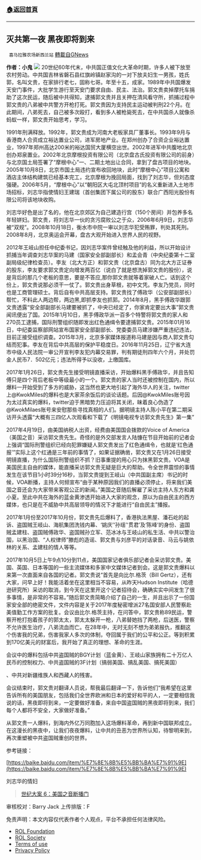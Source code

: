 ###  [:house:返回首頁](https://github.com/ourhimalayas/txt)
---


## 灭共第一夜 黑夜即将到来
` 喜马拉雅农场新西兰站` [轉載自GNews](https://gnews.org/zh-hans/1870898/)

**作者：小鬼**
![](https://assets.gnews.org/wp-content/uploads/2022/01/封面-19.jpeg)
20世纪60年代末，中共国正值文化大革命时期，许多人被下放至农村劳动。中共国吉林省磐石县红旗岭镇赵家沟的一对下放夫妇生一男孩，姓氏郭，名叫文贵，在家排行老七，固称七哥。年至十五，成家。1989年中共国爆发天安门事件，大批学生游行至天安门要求自由、民主、法治。郭文贵卖掉摩托车捐助了这次民运，随后被中共得知，逮捕郭文贵并且关押在清风看守所，抓捕过程中郭文贵的八弟被中共警方开枪打死。郭文贵因为支持民主运动被判刑22个月。在此期间，八弟死去，自己被多次殴打，看到多人被枪毙死去，在中共国杀人就像杀蚂蚁一样，郭文贵开始思考，学习。

1991年刑满释放。1992年，郭文贵成为河南大老板家具厂董事长。1993年9月与香港商人合资成立裕达置业公司，进军房地产业。在郑州创办了合资企业裕达置业，1997年郑州高达200米的裕达国贸大厦横空出世。2002年进军中共腹地北京创办郑泉置业。2002年北京摩根投资有限公司（北京盘古氏投资有限公司的前身）与北京国土局签署了“摩根中心”一、二期土地出让合同，拿到了盘古项目的地块。2005年10月8日，北京市国土局违约宣布收回地块，此时“摩根中心”项目公寓和酒店主体结构建筑已经基本完工，北京摩根为挽回局面，找到了刘志华，但刘态度强硬。2006年5月，“摩根中心”以“朝阳区大屯北顶村项目”的名义重新进入土地市场招标，刘志华指使情妇王建瑞（首创集团下属公司的股东）联合广西阳光股份有限公司将该地块收购。

刘志华好色是出了名的，他在北京郊区为自己建造行宫（150个房间）并包养多名年轻姘妇。郭文贵，将刘志华一伙的贪污腐败公之于众，2006年6月9日，刘志华被“双规”。2008年10月18日，衡水市中院一审以刘志华犯受贿罪，判处其死刑。2008年8月，北京奥运会开幕，盘古大观开始进入世界人民的视野。

2012年王岐山担任中纪委书记，因刘志华案件曾经触及他的利益，所以开始设计抓捕当年调查刘志华案的马建（国家安全部副部长）和孟会青（中央纪委第十二室副局级纪律检查员）。李友（北大方正）和郭文贵（北京盘古）同为北大方正证券的股东，李友要求郭文贵定向增发两百亿（说白了就是想洗掉郭文贵的股份），说是背后的那几个老板的意思，要是不答应,那你郭文贵就等着家破人亡。话到这个份上，郭文贵说那必须干一仗了。郭文贵出身草根，初中文凭。李友乃党员，同时也是工商管理硕士。背后自有中共高层支持。郭文贵找了傅政华（公安部副部长）帮忙，不料此人两边帮，两边黑,即抓李友也抓郭。2014年8月，黑手傅政华跟郭文贵透露“安全部副部长马建要被抓了，中央已经定了，你家肯定要出大事”郭文贵闻讯便出了国。2015年1月10日，黑手傅政华派一百多个特警将郭文贵的家人和270员工逮捕，国际刑警组织随即发出红色通缉令要逮捕郭文贵。2015年01月16日，中纪委监察部网站宣布国家安全部副部长、党委委员马建涉嫌严重违纪违法，目前正接受组织调查。2015年3月，北京多家媒体报道称马建是因与商人郭文贵勾结而犯事。李友在背后中共高层的保护平稳度日。2016年11月25日，辽宁省大连市中级人民法院一审公开宣判李友犯内幕交易罪，判有期徒刑四年六个月，并处罚金人民币7．502亿元；违法所得予以没收，上缴国库。

2017年1月26日，郭文贵先生接受明镜直播采访，开始爆料黑手傅政华，并且告知傅只是四个背后老板中等级最小的一个。郭文贵的家人当时还被控制在国内，所以爆料一开始受到了多方的威胁，这当然也更大地引起了海外华人的关注，twitter上@KwokMiles的爆料也是大家茶余饭后的谈论话题。后因@KwokMiles账号因为太过真实的爆料，twitter迫于黑暗势力压迫将其关闭，昧着良心伪造了@KwokMilaes账号来安慰那些寻找真相的人们。据明镜主持人陈小平在第二期采访开头透露“大概有三四亿人次观看和下载了《明镜电视专访郭文贵先生》第一集”

2017年4月19日，由美国纳税人出资，经费由美国国会拨款的Voice of America（美国之音）采访郭文贵先生。奇怪的是外交部发言人陆慷在节目开始前的记者会上强调“国际刑警组织已经向犯罪嫌疑人郭文贵发出了红色通缉令，也就是‘红色通报’”实际上这个红通是三年前的事情了，如果证据确凿，郭文贵又在1月26日接受明镜直播，为什么国际刑警组织不抓？旧事重提的用心只为抹黑郭文贵。VOA是美国民主自由的媒体，能直播采访郭文贵无疑是巨大的帮助。令全世界震惊的事情发生在该节目1小时39分16秒，当郭文贵提到王岐山（中共国副主席）书记的时候，VOA断播，主持人何频宣布“由于某种原因我们的直播必须停止，将来我们美国之音还会为大家带来客观公正的新闻。”美国之音随后解雇了采访主持人东方和龚小夏。至此中共在海外的蓝金黄渗透开始进入大家的观念，原以为自由民主的西方媒体，也只是在不威胁中共高层领导的情况下才能进行“自由民主”播报。

2017年1月份至2017年10月份，郭文贵先后爆料了，香港执法黑屋、潘石屹的起诉、盗国贼王岐山、海航集团洗钱内幕、‘姚庆’‘孙瑶’‘贯君’及‘陈峰’的身份、盗国贼孟建柱、盗国贼傅政华、盗国贼孙立军、范冰冰与王岐山的私生活、中共以警治国，以黑治国、“人权律师”滕彪的造谣、郭文贵与刘彦平的对话录音、马云与姚依林的关系、孟建柱的情人等等。

2017年10月5日上午9点10分到11点，美国国家记者俱乐部记者会采访郭文贵。美国、英国、日本等国的一些主流媒体和多家中文媒体记者到会。这是郭文贵爆料以来第一次直面来自各国的记者。郭文贵说“首先是向比尔.格茨（Bill Gertz），还有大家，问早上好！我能活着坐在这里相当不容易，从昨天Hudson Institute（哈德逊研究所）采访的取消，到今天在这里开这个记者招待会，确确实实中间发生了很多事情，是非常的不容易。”随后郭文贵简略介绍了自己的一生，并且出示了一份国家安全部的绝密文件，文件内容是关于2017年度秘密增派27名国安部人民警察赴美值勤工作方案的批复。会议由比尔.格茨主持，在问答中，郭文贵称89民运，警察开枪打抱着孩子的郭太太，郭太太躲开一枪，八弟替她挡了两枪，后送医，警察不允许医生治疗，八弟流血而亡。在28年中，无时无刻不想为弟弟报仇，推翻这个伤害我的兄弟，伤害我家人多次的体制，夺回属于我们的公平和公正。等到积累到170亿美元的财富后，我开始了真正的理想、革命的生涯。

会议中的爆料包括中共盗国贼的BGY计划（蓝金黄）、王岐山家族拥有二十万亿人民币的控制权力、中共盗国贼的3F计划（搞弱美国、搞乱美国、搞死美国）

、中共对新疆维族人和西藏人的残害。

会议结束时，郭文贵对翻译人员说，帮我最后翻译一下，告诉他们“我希望在这里告诉所有的美国朋友，包括我们全世界欧洲和日本的爱好和平的人，一定要相信我说的话，黑夜即将到来，一定要做好准备，来自中国盗国贼的黑夜即将到来，我们每个人都将不安全，大家做好准备。”

从郭文贵一人爆料，到海内外亿万同胞加入这场爆料革命，再到新中国联邦成立。在这漫长的黑夜中，让我们夜夜爆料，让中共的丑恶为世界所认知，待黎明来到，再次重塑被中共盗国贼重创的世界。

参考链接：

[https://baike.baidu.com/item/%E7%8E%8B%E5%BB%BA%E7%91%9E](https://baike.baidu.com/item/%E7%8E%8B%E5%BB%BA%E7%91%9E)

刘志华的情妇



> [世纪大案 6：美国之音断播门](https://gnews.org/zh-hans/359272/)







审核校对：Barry Jack
上传排版：F

 

免责声明：本文内容仅代表作者个人观点，平台不承担任何法律风险。

- [ROL Foundation](https://rolfoundation.org/)
- [ROL Society](https://rolsociety.org/)
- [Terms of use](https://gnews.org/terms-of-use-3/)
- [Privacy Policy](https://gnews.org/privacy-policy/)
